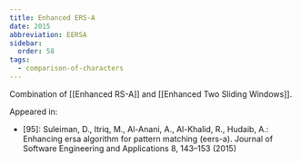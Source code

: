 ```yaml
---
title: Enhanced ERS-A
date: 2015
abbreviation: EERSA
sidebar:
  order: 58
tags:
  - comparison-of-characters
---
```


Combination of [[Enhanced RS-A]] and [[Enhanced Two Sliding Windows]].

Appeared in:

- [95]: Suleiman, D., Itriq, M., Al-Anani, A., Al-Khalid, R., Hudaib, A.: Enhancing ersa algorithm for pattern matching (eers-a). Journal of Software Engineering and Applications 8, 143–153 (2015)
